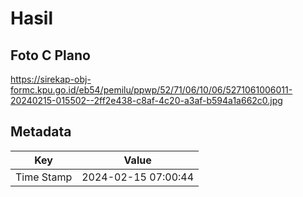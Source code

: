 # Hasil

## Foto C Plano

https://sirekap-obj-formc.kpu.go.id/eb54/pemilu/ppwp/52/71/06/10/06/5271061006011-20240215-015502--2ff2e438-c8af-4c20-a3af-b594a1a662c0.jpg


## Metadata

| Key        | Value               |
| ---------- | ------------------- |
| Time Stamp | 2024-02-15 07:00:44 |



